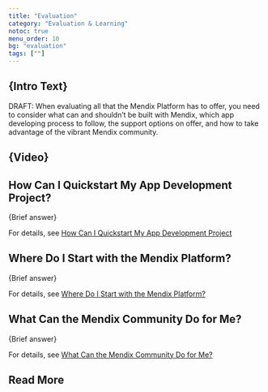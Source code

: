 ```yaml
---
title: "Evaluation"
category: "Evaluation & Learning"
notoc: true
menu_order: 10
bg: "evaluation"
tags: [""]
---
```


## {Intro Text}

DRAFT: When evaluating all that the Mendix Platform has to offer, you need  to consider what can and shouldn’t be built with Mendix, which app  developing process to follow, the support options on offer, and how to  take advantage of the vibrant Mendix community.

## {Video}

## How Can I Quickstart My App Development Project?

{Brief answer}

For details, see [How Can I Quickstart My App Development Project](getting-started#starter-apps)

## Where Do I Start with the Mendix Platform?

{Brief answer}

For details, see [Where Do I Start with the Mendix Platform?](getting-started#where-do-i-start)

## What Can the Mendix Community Do for Me?

{Brief answer}

For details, see [What Can the Mendix Community Do for Me?](community#community-do-for-me)

## Read More
